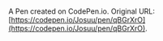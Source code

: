# 

A Pen created on CodePen.io. Original URL: [https://codepen.io/Josuu/pen/qBGrXrO](https://codepen.io/Josuu/pen/qBGrXrO).


